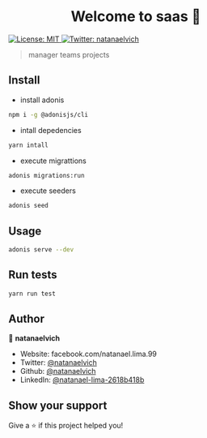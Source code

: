 <h1 align="center">Welcome to saas 👋</h1>
<p>
  <a href="#" target="_blank">
    <img alt="License: MIT" src="https://img.shields.io/badge/License-MIT-yellow.svg" />
  </a>
  
  <a href="https://twitter.com/natanaelvich" target="_blank">
    <img alt="Twitter: natanaelvich" src="https://img.shields.io/twitter/follow/natanaelvich.svg?style=social" />
  </a>
</p>

> manager teams projects

## Install
- install adonis

 ```sh
npm i -g @adonisjs/cli
```

- intall depedencies

```sh
yarn intall
```

- execute migrattions

```sh
adonis migrations:run
```

- execute seeders

```sh
adonis seed
```


## Usage

```sh
adonis serve --dev
```

## Run tests

```sh
yarn run test
```

## Author

👤 **natanaelvich**

* Website: facebook.com/natanael.lima.99
* Twitter: [@natanaelvich](https://twitter.com/natanaelvich)
* Github: [@natanaelvich](https://github.com/natanaelvich)
* LinkedIn: [@natanael-lima-2618b418b](https://linkedin.com/in/natanael-lima-2618b418b)

## Show your support

Give a ⭐️ if this project helped you!
